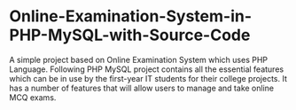# Online-Examination-System-in-PHP-MySQL-with-Source-Code
A simple project based on Online Examination System which uses PHP Language. Following PHP MySQL project contains all the essential features which can be in use by the first-year IT students for their college projects. It has a number of features that will allow users to manage and take online MCQ exams. 
